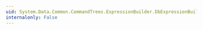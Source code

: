 ```yaml
---
uid: System.Data.Common.CommandTrees.ExpressionBuilder.DbExpressionBuilder.Not(System.Data.Common.CommandTrees.DbExpression)
internalonly: False
---
```

